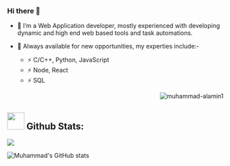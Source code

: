 ### Hi there 👋
- 🔭 I’m a Web Application developer, mostly experienced with developing dynamic and high end web based tools and task automations.
- 🦅 Always available for new opportunities, my experties include:-

  - ⚡ C/C++, Python, JavaScript
  - ⚡ Node, React
  - ⚡ SQL

  <p align="right"><img src="https://komarev.com/ghpvc/?username=muhammad-alamin1&label=Profile%20views&color=0e75b6&style=flat" alt="muhammad-alamin1"/></p>
## <img src="https://media.giphy.com/media/ZCN6F3FAkwsyOGU2RS/giphy.gif" width="40"> **Github Stats:**

<a href="https://github.com/muhammad-alamin1">
    <img align="center" src="https://github-readme-stats.anuraghazra1.vercel.app/api/top-langs/?username=muhammad-alamin1&layout=compact&theme=algolia&langs_count=20" />
 </a>


![Muhammad's GitHub stats](https://github-readme-stats.vercel.app/api?username=muhammad-alamin1&show_icons=true&theme=transparent)

